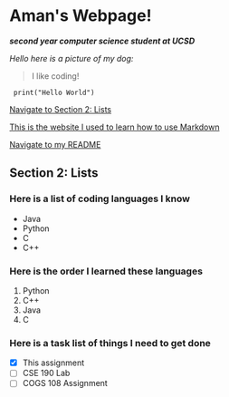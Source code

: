 # Aman's Webpage!
***second year computer science student at UCSD***

*Hello here is a picture of my dog:*


> I like coding!

` print("Hello World")`

[Navigate to Section 2: Lists](https://github.com/amankdhillon/CSE110/edit/main/index.md#section-2)

[This is the website I used to learn how to use Markdown](https://docs.github.com/en/get-started/writing-on-github/getting-started-with-writing-and-formatting-on-github/basic-writing-and-formatting-syntax)

[Navigate to my README](CSE110/README.md)



## Section 2: Lists

### Here is a list of coding languages I know
- Java
- Python
- C
- C++

### Here is the order I learned these languages
1. Python
2. C++
3. Java
4. C


### Here is a task list of things I need to get done
- [x] This assignment
- [ ] CSE 190 Lab
- [ ] COGS 108 Assignment
